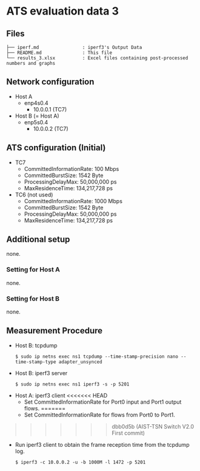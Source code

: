 # ATS evaluation data 3

## Files

```
├── iperf.md                : iperf3's Output Data
├── README.md               : This file
└── results_3.xlsx          : Excel files containing post-processed numbers and graphs
```

## Network configuration

- Host A
  - enp4s0.4
    - 10.0.0.1 (TC7)
- Host B (= Host A)
  - enp5s0.4
    - 10.0.0.2 (TC7)

## ATS configuration (Initial)
- TC7
    - CommittedInformationRate: 100 Mbps
    - CommittedBurstSize: 1542 Byte
    - ProcessingDelayMax: 50,000,000 ps
    - MaxResidenceTime: 134,217,728 ps
- TC6 (not used)
    - CommittedInformationRate: 1000 Mbps
    - CommittedBurstSize: 1542 Byte
    - ProcessingDelayMax: 50,000,000 ps
    - MaxResidenceTime: 134,217,728 ps

## Additional setup
none.

### Setting for Host A
none.

### Setting for Host B
none.

## Measurement Procedure
- Host B: tcpdump
  ```shell
  $ sudo ip netns exec ns1 tcpdump --time-stamp-precision nano --time-stamp-type adapter_unsynced
  ```
- Host B: iperf3 server
  ```shell
  $ sudo ip netns exec ns1 iperf3 -s -p 5201
  ```
- Host A: iperf3 client
<<<<<<< HEAD
  - Set CommittedInformationRate for Port0 input and Port1 output flows.
=======
  - Set CommittedInformationRate for flows from Port0 to Port1.
>>>>>>> dbb0d5b (AIST-TSN Switch V2.0 First commit)
  - Run iperf3 client to obtain the frame reception time from the tcpdump log.
    ```shell
    $ iperf3 -c 10.0.0.2 -u -b 1000M -l 1472 -p 5201
    ```
